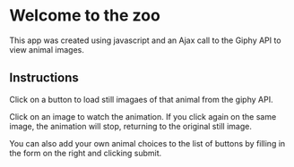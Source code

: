 # Welcome to the zoo
This app was created using javascript and an Ajax call to the Giphy API to view animal images.

## Instructions
Click on a button to load still imagaes of that animal from the giphy API.

Click on an image to watch the animation. If you click again on the same image, the animation will stop, returning to the original still image.

You can also add your own animal choices to the list of buttons by filling in the form on the right and clicking submit.
